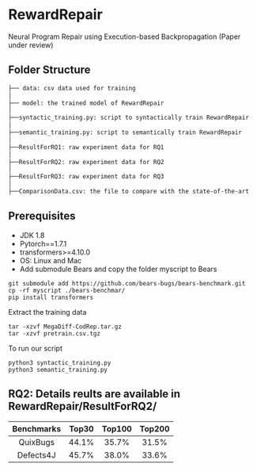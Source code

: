 # RewardRepair
Neural Program Repair using Execution-based Backpropagation (Paper under review)

## Folder Structure
 ```bash
 ├── data: csv data used for training
 │ 
 ├── model: the trained model of RewardRepair
 │
 ├──syntactic_training.py: script to syntactically train RewardRepair
 │
 ├──semantic_training.py: script to semantically train RewardRepair
 │
 ├──ResultForRQ1: raw experiment data for RQ1
 │
 ├──ResultForRQ2: raw experiment data for RQ2
 │
 ├──ResultForRQ3: raw experiment data for RQ3
 │
 ├──ComparisonData.csv: the file to compare with the state-of-the-art
 
```

## Prerequisites

* JDK 1.8
* Pytorch==1.7.1
* transformers>=4.10.0
* OS: Linux and Mac
* Add submodule Bears and copy the folder myscript to Bears


```
git submodule add https://github.com/bears-bugs/bears-benchmark.git
cp -rf myscript ./bears-benchmar/
pip install transformers
```
Extract the training data
```
tar -xzvf MegaDiff-CodRep.tar.gz
tar -xzvf pretrain.csv.tgz
```
To run our script
```
python3 syntactic_training.py
python3 semantic_training.py
```


## RQ2: Details reults are available in RewardRepair/ResultForRQ2/
| Benchmarks | Top30 | Top100 | Top200 |
| :---: | :---: | :---: |:---: |
| QuixBugs | 44.1% | 35.7% | 31.5%|
| Defects4J | 45.7% | 38.0% |33.6%|

